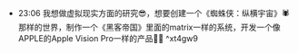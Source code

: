 
- 23:06 我想做虚拟现实方面的研究😎，想要创建一个《蜘蛛侠：纵横宇宙》🕷️ 那样的世界，制作一个《黑客帝国》里面的matrix一样的系统，开发一个像APPLE的Apple Vision Pro一样的产品👨‍💻 ^xt4gw9